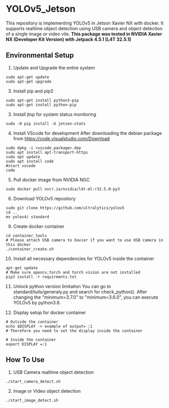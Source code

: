# YOLOv5_Jetson
This repository is implementing YOLOv5 in Jetson Xavier NX with docker. It supports realtime object detection using USB camera and object detection of a single image or video vile. **This package was tested in NVIDIA Xavier NX (Developer Kit Version) with Jetpack 4.5.1 [L4T 32.5.1]**

## Environmental Setup
1) Update and Upgrade the entire system
```
sudo apt-get update
sudo apt-get upgrade
```
3) Install pip and pip3
```
sudo apt-get install python3-pip
sudo apt-get install python-pip
```
3) Install jtop for system status monitoring
```
sudo -H pip install -U jetson-stats
```
4) Install VScode for development
After downloading the debian package from https://code.visualstudio.com/Download
```
sudo dpkg -i <vscode_package>.dep
sudo apt install apt-transport-https
sudo apt update
sudo apt install code
#start vscode
code 
```
5) Pull docker image from NVIDIA NGC
```
sudo docker pull nvcr.io/nvidia/l4t-ml:r32.5.0-py3
```
6) Download YOLOv5 repository
```
sudo git clone https://github.com/ultralytics/yolov5
cd ..
mv yolov4/ standard
```
9) Create docker container
```
cd container_tools
# Please attach USB camera to Xavier if you want to use USB camera in this docker
./container_create.sh
```
10) Install all necessary dependencies for YOLOv5 inside the container
```
apt-get update
# Make sure opencv,torch and torch vision are not installed
pip3 install -r requirments.txt
```

11) Unlock python version limitaiton
You can go to standard/tuils/generaly.py and search for check_python(). After changing the "minimum=3.7.0" to "minimum=3.6.0", you can execute YOLOv5 by python3.6.

12) Display setup for docker container
```
# Outside the container
echo $DISPLAY -> example of output= :1
# Therefore you need to set the display inside the container

# Inside the container
export DISPLAY =:1
```

## How To Use
1) USB Camera realtime object detection
```
./start_camera_detect.sh
```
2) Image or Video object detection
```
./start_image_detect.sh
```

